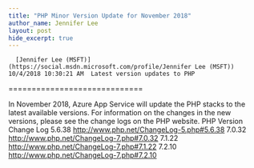 ```yaml
---
title: "PHP Minor Version Update for November 2018"
author_name: Jennifer Lee 
layout: post
hide_excerpt: true
---
```

      [Jennifer Lee (MSFT)](https://social.msdn.microsoft.com/profile/Jennifer Lee (MSFT))  10/4/2018 10:30:21 AM  Latest version updates to PHP
=============================

 In November 2018, Azure App Service will update the PHP stacks to the latest available versions. For information on the changes in the new versions, please see the change logs on the PHP website.    PHP Version Change Log   5.6.38 <http://www.php.net/ChangeLog-5.php#5.6.38>   7.0.32 <http://www.php.net/ChangeLog-7.php#7.0.32>   7.1.22 <http://www.php.net/ChangeLog-7.php#7.1.22>   7.2.10 <http://www.php.net/ChangeLog-7.php#7.2.10>        